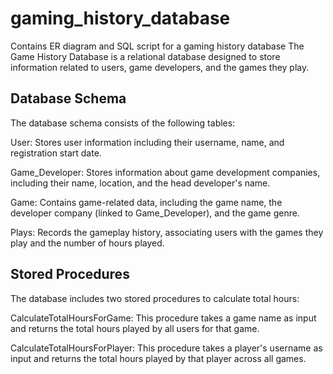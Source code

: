 # gaming_history_database
Contains ER diagram and SQL script for a gaming history database
The Game History Database is a relational database designed to store information related to users, game developers, and the games they play.

## Database Schema
The database schema consists of the following tables:

User: Stores user information including their username, name, and registration start date.

Game_Developer: Stores information about game development companies, including their name, location, and the head developer's name.

Game: Contains game-related data, including the game name, the developer company (linked to Game_Developer), and the game genre.

Plays: Records the gameplay history, associating users with the games they play and the number of hours played.

## Stored Procedures
The database includes two stored procedures to calculate total hours:

CalculateTotalHoursForGame: This procedure takes a game name as input and returns the total hours played by all users for that game.

CalculateTotalHoursForPlayer: This procedure takes a player's username as input and returns the total hours played by that player across all games.


